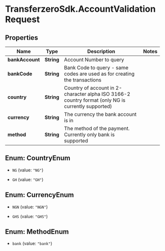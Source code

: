 # TransferzeroSdk.AccountValidationRequest

## Properties
Name | Type | Description | Notes
------------ | ------------- | ------------- | -------------
**bankAccount** | **String** | Account Number to query | 
**bankCode** | **String** | Bank Code to query - same codes are used as for creating the transactions | 
**country** | **String** | Country of account in 2-character alpha ISO 3166-2 country format (only NG is currently supported) | 
**currency** | **String** | The currency the bank account is in | 
**method** | **String** | The method of the payment. Currently only bank is supported | 


<a name="CountryEnum"></a>
## Enum: CountryEnum


* `NG` (value: `"NG"`)

* `GH` (value: `"GH"`)




<a name="CurrencyEnum"></a>
## Enum: CurrencyEnum


* `NGN` (value: `"NGN"`)

* `GHS` (value: `"GHS"`)




<a name="MethodEnum"></a>
## Enum: MethodEnum


* `bank` (value: `"bank"`)




